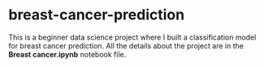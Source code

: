 # breast-cancer-prediction
This is a beginner data science project where I built a classification model for breast cancer prediction. All the details about the project are in the **Breast cancer.ipynb** notebook file. 
